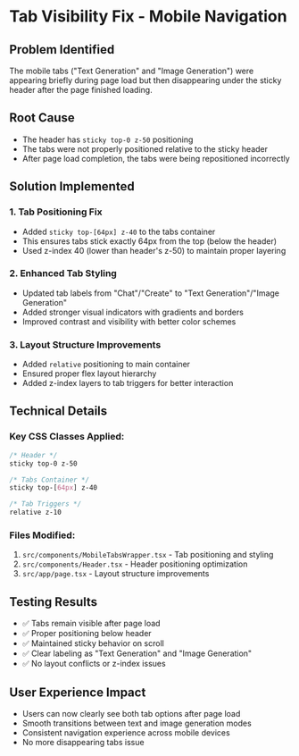 # Tab Visibility Fix - Mobile Navigation

## Problem Identified
The mobile tabs ("Text Generation" and "Image Generation") were appearing briefly during page load but then disappearing under the sticky header after the page finished loading.

## Root Cause
- The header has `sticky top-0 z-50` positioning
- The tabs were not properly positioned relative to the sticky header
- After page load completion, the tabs were being repositioned incorrectly

## Solution Implemented

### 1. Tab Positioning Fix
- Added `sticky top-[64px] z-40` to the tabs container
- This ensures tabs stick exactly 64px from the top (below the header)
- Used z-index 40 (lower than header's z-50) to maintain proper layering

### 2. Enhanced Tab Styling
- Updated tab labels from "Chat"/"Create" to "Text Generation"/"Image Generation"
- Added stronger visual indicators with gradients and borders
- Improved contrast and visibility with better color schemes

### 3. Layout Structure Improvements
- Added `relative` positioning to main container
- Ensured proper flex layout hierarchy
- Added z-index layers to tab triggers for better interaction

## Technical Details

### Key CSS Classes Applied:
```css
/* Header */
sticky top-0 z-50

/* Tabs Container */
sticky top-[64px] z-40

/* Tab Triggers */
relative z-10
```

### Files Modified:
1. `src/components/MobileTabsWrapper.tsx` - Tab positioning and styling
2. `src/components/Header.tsx` - Header positioning optimization
3. `src/app/page.tsx` - Layout structure improvements

## Testing Results
- ✅ Tabs remain visible after page load
- ✅ Proper positioning below header
- ✅ Maintained sticky behavior on scroll
- ✅ Clear labeling as "Text Generation" and "Image Generation"
- ✅ No layout conflicts or z-index issues

## User Experience Impact
- Users can now clearly see both tab options after page load
- Smooth transitions between text and image generation modes
- Consistent navigation experience across mobile devices
- No more disappearing tabs issue
